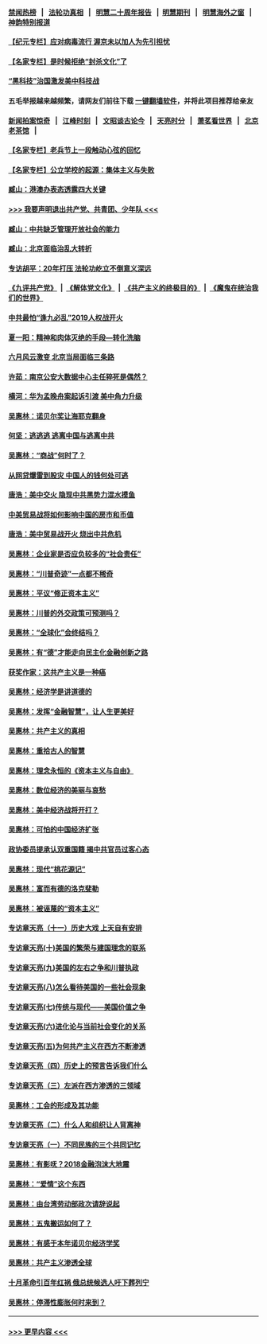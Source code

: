 #### [禁闻热榜](热点新闻.md?=0)  &nbsp;&nbsp;|&nbsp;&nbsp; [法轮功真相](https://github.com/gfw-breaker/truth/blob/master/README.md?=0) &nbsp;&nbsp;|&nbsp;&nbsp; [明慧二十周年报告](https://github.com/gfw-breaker/mh-reports/blob/master/README.md?=0) &nbsp;&nbsp;|&nbsp;&nbsp;[明慧期刊](https://github.com/gfw-breaker/mh-qikan) &nbsp;&nbsp;|&nbsp;&nbsp; [明慧海外之窗](https://github.com/gfw-breaker/mh-news/blob/master/README.md?=0) &nbsp;&nbsp;|&nbsp;&nbsp; [神韵特别报道](https://github.com/gfw-breaker/mh-news/blob/master/shenyun.md?=0)
#### [【纪元专栏】应对病毒流行 渥京未以加人为先引担忧](../pages/nsc423/n11875714.md?t=03012131) 
#### [【名家专栏】是时候拒绝“封杀文化”了](../pages/nsc423/n11814093.md?t=03012131) 
#### [“黑科技”治国激发美中科技战](../pages/nsc423/n11638056.md?t=03012131) 
#### 五毛举报越来越频繁，请网友们前往下载 [一键翻墙软件](https://github.com/gfw-breaker/ssr-accounts)，并将此项目推荐给亲友
#### [新闻拍案惊奇](https://github.com/gfw-breaker/banned-news/blob/master/pages/link4.md) &nbsp;&nbsp;|&nbsp;&nbsp; [江峰时刻](https://github.com/gfw-breaker/banned-news/blob/master/pages/link4.md) &nbsp;&nbsp;|&nbsp;&nbsp; [文昭谈古论今](https://github.com/gfw-breaker/banned-news/blob/master/pages/link4.md) &nbsp;&nbsp;|&nbsp;&nbsp; [天亮时分](https://github.com/gfw-breaker/banned-news/blob/master/pages/link4.md) &nbsp;&nbsp;|&nbsp;&nbsp; [萧茗看世界](https://github.com/gfw-breaker/banned-news/blob/master/pages/link4.md) &nbsp;&nbsp;|&nbsp;&nbsp; [北京老茶馆](https://github.com/gfw-breaker/banned-news/blob/master/pages/link4.md) &nbsp;&nbsp;|&nbsp;&nbsp; 
#### [【名家专栏】老兵节上一段触动心弦的回忆](../pages/nsc423/n11646016.md?t=03012131) 
#### [【名家专栏】公立学校的起源：集体主义与失败](../pages/nsc423/n11601833.md?t=03012131) 
#### [臧山：港澳办表态透露四大关键](../pages/nsc423/n11421628.md?t=03012131) 
#### [>>> 我要声明退出共产党、共青团、少年队 <<<](https://github.com/begood0513/goodnews/blob/master/quit/letter.md) 
#### [臧山：中共缺乏管理开放社会的能力](../pages/nsc423/n11407457.md?t=03012131) 
#### [臧山：北京面临治乱大转折](../pages/nsc423/n11406895.md?t=03012131) 
#### [专访胡平：20年打压 法轮功屹立不倒意义深远](../pages/nsc423/n11398800.md?t=03012131) 
#### [《九评共产党》](https://github.com/begood0513/9ping.md/blob/master/README.md) &nbsp;|&nbsp; [《解体党文化》](../../../../jtdwh.md/blob/master/README.md)  &nbsp;|&nbsp; [《共产主义的终极目的》](../../../../gczydzjmd.md/blob/master/README.md) &nbsp;|&nbsp; [《魔鬼在统治我们的世界》](../../../../mgztzwmdsj.md/blob/master/README.md) 
#### [中共最怕“逢九必乱”2019人权战开火](../pages/nsc423/n11385248.md?t=03012131) 
#### [夏一阳：精神和肉体灭绝的手段—转化洗脑](../pages/nsc423/n11368250.md?t=03012131) 
#### [六月风云激变 北京当局面临三条路](../pages/nsc423/n11313668.md?t=03012131) 
#### [许茹：南京公安大数据中心主任猝死是偶然？](../pages/nsc423/n11064744.md?t=03012131) 
#### [横河：华为孟晚舟案起诉引渡 美中角力升级](../pages/nsc423/n11027230.md?t=03012131) 
#### [吴惠林：诺贝尔奖让海耶克翻身](../pages/nsc423/n10890049.md?t=03012131) 
#### [何坚：逃逃逃 逃离中国与逃离中共](../pages/nsc423/n10592891.md?t=03012131) 
#### [吴惠林：“商战”何时了？](../pages/nsc423/n10573558.md?t=03012131) 
#### [从网贷爆雷到股灾 中国人的钱何处可逃](../pages/nsc423/n10572800.md?t=03012131) 
#### [唐浩：美中交火 隐现中共黑势力混水摸鱼](../pages/nsc423/n10544040.md?t=03012131) 
#### [中美贸易战将如何影响中国的房市和币值](../pages/nsc423/n10543697.md?t=03012131) 
#### [唐浩：美中贸易战开火 烧出中共危机](../pages/nsc423/n10540126.md?t=03012131) 
#### [吴惠林：企业家是否应负较多的“社会责任”](../pages/nsc423/n10535022.md?t=03012131) 
#### [吴惠林：“川普奇迹”一点都不稀奇](../pages/nsc423/n10512808.md?t=03012131) 
#### [吴惠林：平议“修正资本主义”](../pages/nsc423/n10495724.md?t=03012131) 
#### [吴惠林：川普的外交政策可预测吗？](../pages/nsc423/n10462387.md?t=03012131) 
#### [吴惠林：“全球化”会终结吗？](../pages/nsc423/n10452838.md?t=03012131) 
#### [吴惠林：有“德”才能走向民主化金融创新之路](../pages/nsc423/n10432292.md?t=03012131) 
#### [获奖作家：这共产主义是一种癌](../pages/nsc423/n10431541.md?t=03012131) 
#### [吴惠林：经济学是讲道德的](../pages/nsc423/n10398014.md?t=03012131) 
#### [吴惠林：发挥“金融智慧”，让人生更美好](../pages/nsc423/n10375019.md?t=03012131) 
#### [吴惠林：共产主义的真相](../pages/nsc423/n10351394.md?t=03012131) 
#### [吴惠林：重拾古人的智慧](../pages/nsc423/n10337691.md?t=03012131) 
#### [吴惠林：理念永恒的《资本主义与自由》](../pages/nsc423/n10316274.md?t=03012131) 
#### [吴惠林：数位经济的美丽与哀愁](../pages/nsc423/n10292946.md?t=03012131) 
#### [吴惠林：美中经济战将开打？](../pages/nsc423/n10258825.md?t=03012131) 
#### [吴惠林：可怕的中国经济扩张](../pages/nsc423/n10219147.md?t=03012131) 
#### [政协委员提承认双重国籍 揭中共官员过客心态](../pages/nsc423/n10208809.md?t=03012131) 
#### [吴惠林：现代“桃花源记”](../pages/nsc423/n10185234.md?t=03012131) 
#### [吴惠林：富而有德的洛克斐勒](../pages/nsc423/n10142264.md?t=03012131) 
#### [吴惠林：被诬蔑的“资本主义”](../pages/nsc423/n10124816.md?t=03012131) 
#### [专访章天亮（十一）历史大戏 上天自有安排](../pages/nsc423/n10094905.md?t=03012131) 
#### [专访章天亮(十)美国的繁荣与建国理念的联系](../pages/nsc423/n10094899.md?t=03012131) 
#### [专访章天亮(九)美国的左右之争和川普执政](../pages/nsc423/n10094889.md?t=03012131) 
#### [专访章天亮(八)怎么看待美国的一些社会现象](../pages/nsc423/n10094857.md?t=03012131) 
#### [专访章天亮(七)传统与现代——美国价值之争](../pages/nsc423/n10093140.md?t=03012131) 
#### [专访章天亮(六)进化论与当前社会变化的关系](../pages/nsc423/n10092036.md?t=03012131) 
#### [专访章天亮(五)为何共产主义在西方不断渗透](../pages/nsc423/n10083620.md?t=03012131) 
#### [专访章天亮（四）历史上的预言告诉我们什么](../pages/nsc423/n10083606.md?t=03012131) 
#### [专访章天亮（三）左派在西方渗透的三领域](../pages/nsc423/n10081115.md?t=03012131) 
#### [吴惠林：工会的形成及其功能](../pages/nsc423/n10080633.md?t=03012131) 
#### [专访章天亮（二）什么人和组织让人背离神](../pages/nsc423/n10076637.md?t=03012131) 
#### [专访章天亮（一）不同民族的三个共同记忆](../pages/nsc423/n10074188.md?t=03012131) 
#### [吴惠林：有影呒？2018金融泡沫大地震](../pages/nsc423/n10040534.md?t=03012131) 
#### [吴惠林：“爱情”这个东西](../pages/nsc423/n10019423.md?t=03012131) 
#### [吴惠林：由台湾劳动部政次请辞说起](../pages/nsc423/n9979679.md?t=03012131) 
#### [吴惠林：五鬼搬运如何了？](../pages/nsc423/n9925338.md?t=03012131) 
#### [吴惠林：有感于本年诺贝尔经济学奖](../pages/nsc423/n9871883.md?t=03012131) 
#### [吴惠林：共产主义渗透全球](../pages/nsc423/n9812748.md?t=03012131) 
#### [十月革命引百年红祸 俄总统候选人吁下葬列宁](../pages/nsc423/n9810182.md?t=03012131) 
#### [吴惠林：停滞性膨胀何时来到？](../pages/nsc423/n9764136.md?t=03012131) 

----
#### [ >>> 更早内容 <<< ](../indexes/nsc423-earlier.md)
